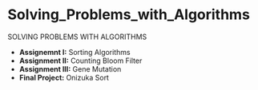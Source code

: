 # Solving_Problems_with_Algorithms
SOLVING PROBLEMS WITH ALGORITHMS
- **Assignemnt I:** Sorting Algorithms
- **Assignment II:** Counting Bloom Filter
- **Assignment III:** Gene Mutation
- **Final Project:** Onizuka Sort
